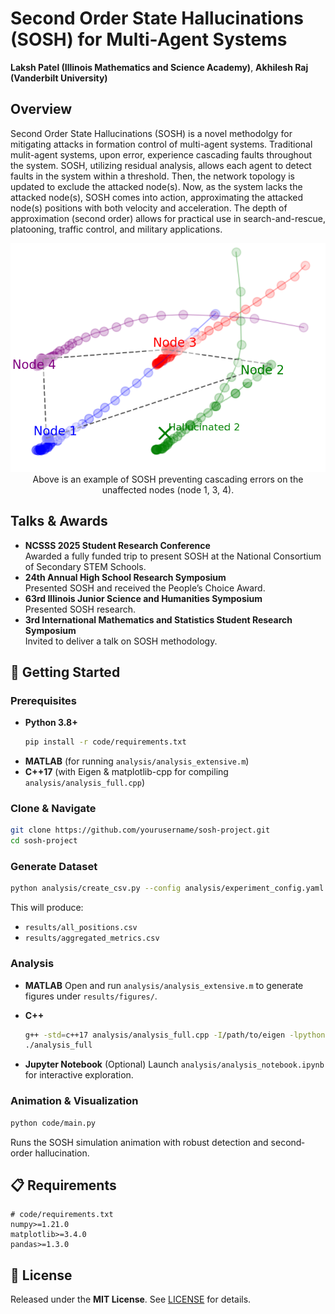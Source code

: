 # Second Order State Hallucinations (SOSH) for Multi-Agent Systems

**Laksh Patel (Illinois Mathematics and Science Academy)**, **Akhilesh Raj (Vanderbilt University)**
## Overview

Second Order State Hallucinations (SOSH) is a novel methodolgy for mitigating attacks in formation control of multi-agent systems. Traditional mulit-agent systems, upon error, experience cascading faults throughout the system. SOSH, utilizing residual analysis, allows each agent to detect faults in the system within a threshold. Then, the network topology is updated to exclude the attacked node(s). Now, as the system lacks the attacked node(s), SOSH comes into action, approximating the attacked node(s) positions with both velocity and acceleration. The depth of approximation (second order) allows for practical use in search-and-rescue, platooning, traffic control, and  military applications.

<div align="center">
  <img src="figures/SOSH" alt="Simulation Example" />
</div>
<div align="center">
  Above is an example of SOSH preventing cascading errors on the unaffected nodes (node 1, 3, 4). 
</div>

## Talks & Awards
- **NCSSS 2025 Student Research Conference**  
  Awarded a fully funded trip to present SOSH at the National Consortium of Secondary STEM Schools.
- **24th Annual High School Research Symposium**  
  Presented SOSH and received the People’s Choice Award.
- **63rd Illinois Junior Science and Humanities Symposium**  
  Presented SOSH research.
- **3rd International Mathematics and Statistics Student Research Symposium**  
  Invited to deliver a talk on SOSH methodology.
  

## 🚀 Getting Started

### Prerequisites

- **Python 3.8+**  
  ```bash
  pip install -r code/requirements.txt


* **MATLAB** (for running `analysis/analysis_extensive.m`)
* **C++17** (with Eigen & matplotlib-cpp for compiling `analysis/analysis_full.cpp`)

### Clone & Navigate

```bash
git clone https://github.com/yourusername/sosh-project.git
cd sosh-project
```

### Generate Dataset

```bash
python analysis/create_csv.py --config analysis/experiment_config.yaml
```

This will produce:

* `results/all_positions.csv`
* `results/aggregated_metrics.csv`

### Analysis

* **MATLAB**
  Open and run `analysis/analysis_extensive.m` to generate figures under `results/figures/`.

* **C++**

  ```bash
  g++ -std=c++17 analysis/analysis_full.cpp -I/path/to/eigen -lpython3.x -o analysis_full
  ./analysis_full
  ```

* **Jupyter Notebook**
  (Optional) Launch `analysis/analysis_notebook.ipynb` for interactive exploration.

### Animation & Visualization

```bash
python code/main.py
```

Runs the SOSH simulation animation with robust detection and second‐order hallucination.

## 📋 Requirements

```text
# code/requirements.txt
numpy>=1.21.0
matplotlib>=3.4.0
pandas>=1.3.0
```

## 📄 License

Released under the **MIT License**. See [LICENSE](LICENSE) for details.


